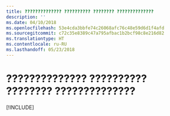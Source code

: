 ```yaml
---
title: ?????????????? ?????????? ???????? ??????????????
description: ''
ms.date: 04/10/2018
ms.openlocfilehash: 53e4cda3bbfe74c26068afc76c48e59d6d1f4afd
ms.sourcegitcommit: c72c35e8389c47a795afbac1b2bcf98c8e216d82
ms.translationtype: HT
ms.contentlocale: ru-RU
ms.lasthandoff: 05/23/2018
---
```

# <a name="grant-administrator-consent-to-the-add-in"></a>?????????????? ?????????? ???????? ??????????????

[!INCLUDE[](../includes/grant-admin-consent-to-an-add-in-include.md)]